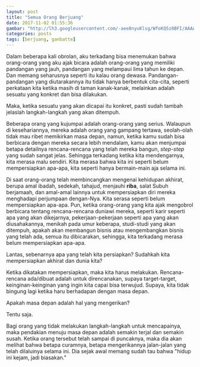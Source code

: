 ```yaml
---
layout: post
title: "Semua Orang Berjuang"
date: 2017-11-02 01:55:36
gambar: "http://lh3.googleusercontent.com/-aee8nyuKlsg/WfoKQ5z8BFI/AAAAAAAACng/7fgbhW8R0VUZhr8--NsJ8TQxueHzJT6MQCLcBGAs/h120/ganbatte.jpg"
categories: posts
tags: [berjuang, ganbatte]
---
```


Dalam beberapa kali obrolan, aku terkadang bisa menemukan bahwa orang-orang yang aku ajak bicara adalah orang-orang yang memiliki pandangan yang jauh, pandangan yang melampaui lima tahun ke depan. Dan memang seharusnya seperti itu kalau orang dewasa. Pandangan-pandangan yang diutarakannya itu tidak hanya berbentuk cita-cita, seperti perkataan kita ketika masih di taman kanak-kanak, melainkan adalah sesuatu yang konkret dan bisa dilakukan.

Maka, ketika sesuatu yang akan dicapai itu konkret, pasti sudah tambah jelaslah langkah-langkah yang akan ditempuh.

Beberapa orang yang kujumpai adalah orang-orang yang serius. Walaupun di kesehariannya, mereka adalah orang yang gampang tertawa, seolah-olah tidak mau ribet memikirkan masa depan, namun, ketika kamu sudah bisa berbicara dengan mereka secara lebih mendalam, kamu akan menjumpai betapa detailnya rencana-rencana yang telah mereka bangun, _step-step_ yang sudah sangat jelas. Sehingga terkadang ketika kita mendengarnya, kita merasa malu sendiri. Kita merasa bahwa kita ini seperti belum mempersiapkan apa-apa, kita seperti hanya bermain-main aja selama ini.

Di saat orang-orang telah membincangkan mengenai kehidupan akhirat, berupa amal ibadah, sedekah, tahajud, menjauhi __riba__, salat Subuh berjamaah, dan amal-amal lainnya untuk mempersiapkan diri mereka menghadapi perjumpaan dengan-Nya. Kita serasa seperti belum mempersiapkan apa-apa. Pun, ketika orang-orang yang kita ajak mengobrol berbicara tentang rencana-rencana duniawi mereka, seperti karir seperti apa yang akan dikejarnya, pekerjaan-pekerjaan seperti apa yang akan diusahakannya, menikah pada umur keberapa, studi-studi yang akan ditempuh, apakah akan membangun bisnis atau mengembangkan bisnis yang telah ada, semua itu dibicarakan, sehingga, kita terkadang merasa belum mempersiapkan apa-apa.

Lantas, sebenarnya apa yang telah kita persiapkan? Sudahkah kita mempersiapkan akhirat dan dunia kita?

Ketika dikatakan mempersiapkan, maka kita harus melakukan. Rencana-rencana ada/dibuat adalah untuk direncanakan, supaya target-target, keinginan-keinginan yang ingin kita capai bisa terwujud. Supaya, kita tidak bingung lagi ketika haru berhadapan dengan masa depan.

Apakah masa depan adalah hal yang mengerikan?

Tentu saja.

Bagi orang yang tidak melakukan langkah-langkah untuk mencapainya, maka pendakian menuju masa depan adalah semakin terjal dan semakin susah. Ketika orang tersebut telah sampai di puncaknya, maka dia akan melihat bahwa betapa curamnya, betapa mengerikannya jalan-jalan yang telah dilaluinya selama ini. Dia sejak awal memang sudah tau bahwa "hidup ini kejam, jadi biasakan."
